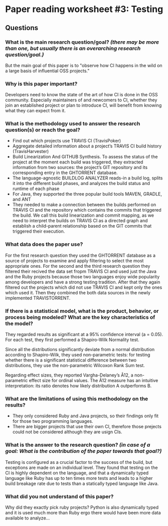 # Paper reading worksheet #3: Testing

## Questions

### What is the **main research question/goal**? _(there may be more than one, but usually there is an overarching research question/goal.)_

But the main goal of this paper is to "observe how CI happens in the wild on a large basis of influential OSS projects."

### Why is this paper **important**?

Developers need to know the state of the art of how CI is done in the OSS community. Especially maintainers of and newcomers to CI,
whether they join an established project or plan to introduce CI, will benefit from knowing what they can expect from it.

### What is the **methodology** used to answer the research question(s) or reach the goal?

- Find out which projects use TRAVIS CI (TravisPoker)
- Aggregate detailed information about a project’s TRAVIS CI build history (TravisHarvester)
- Build Linearization And GITHUB Synthesis. To assess the status of the project at the moment each build was triggered, they extracted information from two sources: the project’s GIT repository and its corresponding entry in the GHTORRENT database.
- The language-agnostic BUILDLOG ANALYZER reads-in a build log, splits it into the different build phases, and analyzes the build status and runtime of each phase
- For Java, they supported the three popular build tools MAVEN, GRADLE, and ANT
- They needed to make a connection between the builds performed on TRAVIS CI and the repository which contains the commits that triggered the build. We call this build linearization and commit mapping, as we need to interpret the builds on TRAVIS CI as a directed graph and establish a child-parent relationship based on the GIT commits that triggered their execution.


### What **data** does the paper use?

For the first research question they used the GHTORRENT database as a source of projects to examine and apply filtering to select the most appropriate ones. For the second and the third research question they filtered their recived the data set fropm TRAVIS CI and used just the Java and the Ruby projects because those two languages enjoy wide popularity among developers and have a strong testing tradition. After that they again filtered out the projects which did not use TRAVIS CI and kept only the ones which used it. Then they combined the both data sources in the newly implemented TRAVISTORRENT.

### If there is a **statistical model**, what is the product, behavior, or process being modeled? What are the key characteristics of the model?

They regarded results as significant at a 95% confidence interval (a = 0.05). For each test, they first performed a Shapiro-Wilk Normality test.

Since all the distributions significantly deviate from a normal distribution according to Shapiro-Wilk, they used non-parametric tests: for testing whether there is a significant statistical difference between two distributions, they use the non-parametric Wilcoxon Rank Sum test. 

Regarding effect sizes, they reported Vargha-Delaney’s Â12, a non-parametric effect size for ordinal values. The Â12 measure has an intuitive interpretation: its ratio denotes how likely distribution A outperforms B.

### What are the **limitations** of using this methodology on the results?

- They only considered Ruby and Java projects, so their findings only fit for those two programming languages.
- There are bigger projects that use their own CI, therefore those prejects could not be considered although they are usign CIs.

### What is **the answer** to the research question? _(in case of a goal: What is the contribution of the paper towards that goal?)_

Testing is configured as a crucial factor to the success of the build, but exceptions are made on an individual level. They found that testing on the CI is highly dependent on the language, and that a dynamically typed language like Ruby has up to ten times more tests and leads to a higher build breakage rate due to tests than a statically typed language like Java.

### What did you **not understand** of this paper?

Why did they exactly pick ruby projects? Python is also dynamically typed and it is used much more than Ruby ergo there would have been more data available to analyze...
